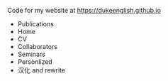 Code for my website at https://dukeenglish.github.io


- Publications
- Home
- CV
- Collaborators
- Seminars
- Personlized
- 汉化 and rewrite
